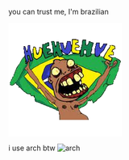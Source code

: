 you can trust me, I'm brazilian

<img alt="brbr" src="./br.png" align="center" />

i use arch btw <img src="https://cdn3.emoji.gg/emojis/4744_arch.png" width="32px" height="32px" alt="arch"/>

